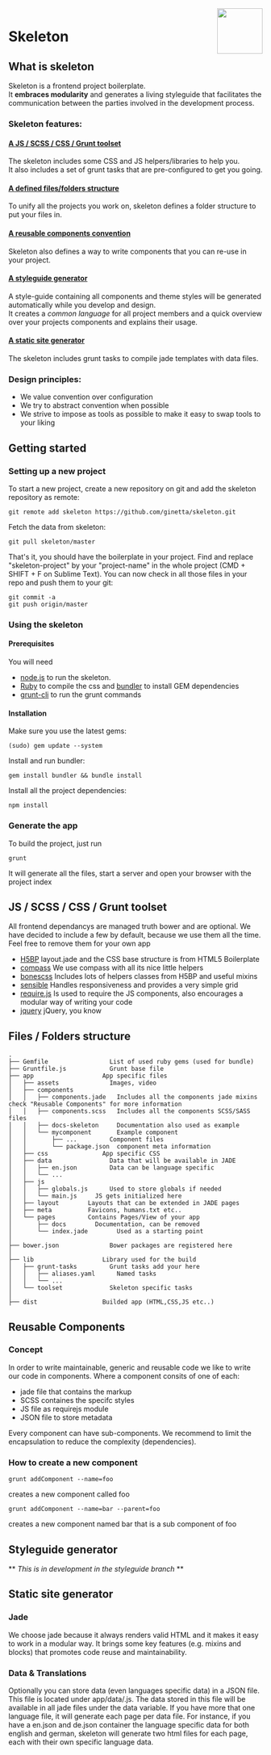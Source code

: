 <img id="logo" align="right" height="90" style="margin: 0 0 20px 20px" src="http://imgh.us/skeleton.svg">

# Skeleton

## What is skeleton

Skeleton is a frontend project boilerplate.  
It **embraces modularity** and generates a living styleguide that facilitates the communication between the parties involved in the development process.


### Skeleton features:
#### [A JS / SCSS / CSS / Grunt toolset](#toolset)
The skeleton includes some CSS and JS helpers/libraries to help you.  
It also includes a set of grunt tasks that are pre-configured to get you going.  

#### [A defined files/folders structure](#structure)
To unify all the projects you work on, skeleton defines a folder structure to put your files in.  

#### [A reusable components convention](#reusable-components)
Skeleton also defines a way to write components that you can re-use in your project.  

#### [A styleguide generator](#styleguide)
A style-guide containing all components and theme styles will be generated automatically while you develop and design.  
It creates a *common language* for all project members and a quick overview over your projects components and explains their usage.  

#### [A static site generator](#site-generator)
The skeleton includes grunt tasks to compile jade templates with data files.



### Design principles:
- We value convention over configuration
- We try to abstract convention when possible
- We strive to impose as tools as possible to make it easy to swap tools to your liking


## <a id="getting-started">Getting started</a>

### Setting up a new project
To start a new project, create a new repository on git and add the skeleton repository as remote:

    git remote add skeleton https://github.com/ginetta/skeleton.git 

Fetch the data from skeleton:

    git pull skeleton/master

That's it, you should have the boilerplate in your project.
Find and replace "skeleton-project" by your "project-name" in the whole project (CMD + SHIFT + F on Sublime Text). You can now check in all those files in your repo and push them to your git:

    git commit -a
    git push origin/master

### Using the skeleton

#### Prerequisites
You will need 
  - [node.js](http://nodejs.org/) to run the skeleton.
  - [Ruby](https://www.ruby-lang.org/en/) to compile the css and [bundler](http://bundler.io/) to install GEM dependencies
  - [grunt-cli](https://github.com/gruntjs/grunt-cli) to run the grunt commands

#### Installation

Make sure you use the latest gems:

    (sudo) gem update --system

Install and run bundler:
    
    gem install bundler && bundle install

Install all the project dependencies:
    
    npm install


### Generate the app

To build the project, just run

    grunt

It will generate all the files, start a server and open your browser with the project index

## <a id="toolset">JS / SCSS / CSS / Grunt toolset</a>

All frontend dependancys are managed truth bower and are optional. We have decided to include a few by default, because we use them all the time. Feel free to remove them for your own app

- [H5BP](http://html5boilerplate.com/) layout.jade and the CSS base structure is from HTML5 Boilerplate
- [compass](http://compass-style.org/) We use compass with all its nice little helpers
- [bonescss](https://github.com/meodai/bonescss) Includes lots of helpers classes from H5BP and useful mixins
- [sensible](https://github.com/meodai/sensible) Handles responsiveness and provides a very simple grid
- [require.js](http://requirejs.org/) Is used to require the JS components, also encourages a modular way of writing your code
- [jquery](http://jquery.org/) jQuery, you know

<!-- TODO: Describe our grunt setup -->

## <a id="structure">Files / Folders structure</a>

    .
    ├── Gemfile                 List of used ruby gems (used for bundle)
    ├── Gruntfile.js            Grunt base file
    ├── app                   App specific files
    │   ├── assets              Images, video
    │   ├── components    
    │   │   ├── components.jade   Includes all the components jade mixins check "Reusable Components" for more information
    │   │   ├── components.scss   Includes all the components SCSS/SASS files
    │   │   ├── docs-skeleton     Documentation also used as example
    │   │   └── mycomponent       Example component
    │   │       ├── ...         Component files
    │   │       └── package.json  component meta information
    │   ├── css               App specific CSS
    │   ├── data                Data that will be available in JADE
    │   │   ├── en.json         Data can be language specific
    │   │   └── ...
    │   ├── js            
    │   │   ├── globals.js      Used to store globals if needed
    │   │   └── main.js     JS gets initialized here
    │   ├── layout        Layouts that can be extended in JADE pages
    │   ├── meta          Favicons, humans.txt etc..
    │   └── pages         Contains Pages/View of your app
    │       ├── docs        Documentation, can be removed
    │       └── index.jade        Used as a starting point
    │
    ├── bower.json              Bower packages are registered here
    │
    ├── lib                   Library used for the build
    │   ├── grunt-tasks         Grunt tasks add your here
    │   │   ├── aliases.yaml      Named tasks
    │   │   └── ...
    │   └── toolset             Skeleton specific tasks
    │
    ├── dist                  Builded app (HTML,CSS,JS etc..) 


## <a id="reusable-components">Reusable Components</a>
### Concept
In order to write maintainable, generic and reusable code we like to write our code in components. Where a component consits of one of each: 

- jade file that contains the markup
- SCSS containes the specifc styles
- JS file as requirejs module
- JSON file to store metadata 

Every component can have sub-components. We recommend to limit the encapsulation to reduce the complexity (dependencies).

### How to create a new component
  
    grunt addComponent --name=foo
creates a new component called foo

    grunt addComponent --name=bar --parent=foo
creates a new component named bar that is a sub component of foo


## <a id="styleguide-generator">Styleguide generator</a>
** *This is in development in the styleguide branch* **

<!-- TODO: Document the styleguide generator -->


## <a id="site-generator">Static site generator</a>
### Jade
We choose jade because it always renders valid HTML and it makes it easy to work in a modular way. 
It brings some key features (e.g. mixins and blocks) that promotes code reuse and maintainability.

### Data & Translations
Optionally you can store data (even languages specific data) in a JSON file. This file is located under app/data/<language>.js. The data stored in this file will be available in all jade files under the data variable. If you have more that one language file, it will generate each page per data file.
For instance, if you have a en.json and de.json container the language specific data for both english and german, skeleton will generate two html files for each page, each with their own specific language data.
